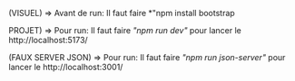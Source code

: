 
(VISUEL) => Avant de run: Il faut faire *"npm install bootstrap

PROJET) => Pour run: Il faut faire *"npm run dev"* pour lancer le http://localhost:5173/

(FAUX SERVER JSON) => Pour run: Il faut faire *"npm run json-server"* pour lancer le http://localhost:3001/


